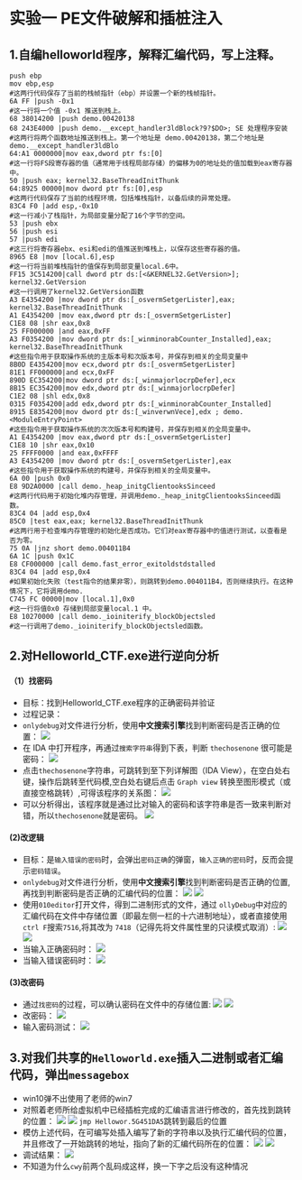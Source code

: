 # 实验一 PE文件破解和插桩注入
## 1.自编helloworld程序，解释汇编代码，写上注释。
```
push ebp
mov ebp,esp
#这两行代码保存了当前的栈帧指针（ebp）并设置一个新的栈帧指针。
6A FF |push -0x1
#这一行将一个值 -0x1 推送到栈上。
68 38014200 |push demo.00420138
68 243E4000 |push demo.__except_handler3ldBlock?9?$DO>; SE 处理程序安装
#这两行将两个函数地址推送到栈上。第一个地址是 demo.00420138，第二个地址是 demo.__except_handler3ldBlo
64:A1 0000000|mov eax,dword ptr fs:[0]
#这一行将FS段寄存器的值（通常用于线程局部存储）的偏移为0的地址处的值加载到eax寄存器中。
50 |push eax; kernel32.BaseThreadInitThunk
64:8925 00000|mov dword ptr fs:[0],esp
#这两行代码保存了当前的线程环境，包括堆栈指针，以备后续的异常处理。
83C4 F0 |add esp,-0x10
#这一行减小了栈指针，为局部变量分配了16个字节的空间。
53 |push ebx
56 |push esi
57 |push edi
#这三行将寄存器ebx、esi和edi的值推送到堆栈上，以保存这些寄存器的值。
8965 E8 |mov [local.6],esp
#这一行将当前堆栈指针的值保存到局部变量local.6中。
FF15 3C514200|call dword ptr ds:[<&KERNEL32.GetVersion>]; kernel32.GetVersion
#这一行调用了kernel32.GetVersion函数
A3 E4354200 |mov dword ptr ds:[_osvermSetgerLister],eax; kernel32.BaseThreadInitThunk
A1 E4354200 |mov eax,dword ptr ds:[_osvermSetgerLister]
C1E8 08 |shr eax,0x8
25 FF000000 |and eax,0xFF
A3 F0354200 |mov dword ptr ds:[_winminorabCounter_Installed],eax; kernel32.BaseThreadInitThunk
#这些指令用于获取操作系统的主版本号和次版本号，并保存到相关的全局变量中
8B0D E4354200|mov ecx,dword ptr ds:[_osvermSetgerLister]
81E1 FF000000|and ecx,0xFF
890D EC354200|mov dword ptr ds:[_winmajorlocrpDefer],ecx
8B15 EC354200|mov edx,dword ptr ds:[_winmajorlocrpDefer]
C1E2 08 |shl edx,0x8
0315 F0354200|add edx,dword ptr ds:[_winminorabCounter_Installed]
8915 E8354200|mov dword ptr ds:[_winverwnVece],edx ; demo.<ModuleEntryPoint>
#这些指令用于获取操作系统的次次版本号和构建号，并保存到相关的全局变量中。
A1 E4354200 |mov eax,dword ptr ds:[_osvermSetgerLister]
C1E8 10 |shr eax,0x10
25 FFFF0000 |and eax,0xFFFF
A3 E4354200 |mov dword ptr ds:[_osvermSetgerLister],eax
#这些指令用于获取操作系统的构建号，并保存到相关的全局变量中。
6A 00 |push 0x0
E8 9D2A0000 |call demo._heap_initgClientooksSinceed
#这两行代码用于初始化堆内存管理，并调用demo._heap_initgClientooksSinceed函数。
83C4 04 |add esp,0x4
85C0 |test eax,eax; kernel32.BaseThreadInitThunk
#这两行用于检查堆内存管理的初始化是否成功。它们对eax寄存器中的值进行测试，以查看是否为零。
75 0A |jnz short demo.004011B4
6A 1C |push 0x1C
E8 CF000000 |call demo.fast_error_exitoldstdstalled
83C4 04 |add esp,0x4
#如果初始化失败（test指令的结果非零），则跳转到demo.004011B4，否则继续执行。在这种情况下，它将调用demo.
C745 FC 00000|mov [local.1],0x0
#这一行将值0x0 存储到局部变量local.1 中。
E8 10270000 |call demo._ioiniterify_blockObjectsled
#这一行调用了demo._ioiniterify_blockObjectsled函数。
```
## 2.对Helloworld_CTF.exe进行逆向分析
#### （1）找密码
- 目标：找到Helloworld_CTF.exe程序的正确密码并验证
- 过程记录：
- `onlydebug`对文件进行分析，使用**中文搜索引擎**找到判断密码是否正确的位置：
![](image/找密码1.png)
- 在 IDA 中打开程序，再通过`搜索字符串`得到下表，判断 `thechosenone` 很可能是密码：
![](image/找密码3.png)
- 点击`thechosenone`字符串，可跳转到至下列详解图（IDA View），在空白处右键，操作后跳转至代码模,空白处右键后点击 `Graph view` 转换至图形模式（或直接空格跳转）,可得该程序的关系图：
![](image/找密码4.png)
- 可以分析得出，该程序就是通过比对输入的密码和该字符串是否一致来判断对错，所以`thechosenone`就是密码。
![](image/密码.png)
####  (2)改逻辑
- 目标：是`输入错误的密码`时，会弹出`密码正确`的弹窗，`输入正确的密码`时，反而会提示`密码错误`。
- `onlydebug`对文件进行分析，使用**中文搜索引擎**找到判断密码是否正确的位置,再找到判断密码是否正确的汇编代码的位置：
![](image/找密码1.png)
![](image/找密码2.png)
- 使用`010editor`打开文件，得到二进制形式的文件，通过 `ollyDebug`中对应的汇编代码在文件中存储位置（即最左侧一栏的十六进制地址），或者直接使用`ctrl F`搜索`7516`,将其改为 `7418`（记得先将文件属性里的只读模式取消）:
![](image/7516.png)
![](image/7418.png)
- 当输入正确密码时：
![](image/正确.png)
- 当输入错误密码时：
![](image/错误.png)
#### (3)改密码
- 通过`找密码`的过程，可以确认密码在文件中的存储位置:
![](image/存储位置.png)
![](image/地址2.png)
- 改密码：
![](image/hello.png)
- 输入密码测试：
![](image/1.png)
## 3.对我们共享的`Helloworld.exe`插入二进制或者汇编代码，弹出`messagebox`
- win10弹不出使用了老师的win7
- 对照着老师所给虚拟机中已经插桩完成的汇编语言进行修改的，首先找到跳转的位置：
![](image/cuc2.png)
![](image/cuc.png)
`jmp Hellowor.5G451DA5`跳转到最后的位置
- 模仿上述代码，在可编写处插入编写了新的字符串以及执行汇编代码的位置，并且修改了一开始跳转的地址，指向了新的汇编代码所在的位置：
![](image/22.png)
![](image/11.png)
- 调试结果：
![](image/cwy.png)
- 不知道为什么`cwy`前两个乱码成这样，换一下字之后没有这种情况